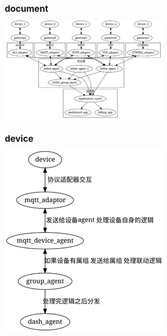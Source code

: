 # document


![系统架构](./diagram/architecture.svg)

# device 

![设备工作流程图](./diagram/sample_device.svg)